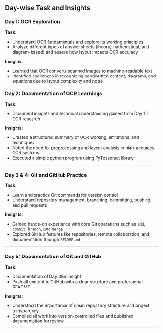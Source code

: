 ## Day-wise Task and Insights

### Day 1: OCR Exploration  
**Task**:  
- Understand OCR fundamentals and explore its working principles  
- Analyze different types of answer sheets (theory, mathematical, and diagram-based) and assess how layout impacts OCR accuracy

**Insights**:  
- Learned that OCR converts scanned images to machine-readable text
- Identified challenges in recognizing handwritten content, diagrams, and equations due to layout complexity and noise



### Day 2: Documentation of OCR Learnings  
**Task**:  
- Document insights and technical understanding gained from Day 1's OCR research

**Insights**:  
- Created a structured summary of OCR working, limitations, and techniques  
- Noted the need for preprocessing and layout analysis in high-accuracy OCR systems
- Executed a simple python program using PyTesseract library

---

### Day 3 & 4: Git and GitHub Practice  
**Task**:  
- Learn and practice Git commands for version control  
- Understand repository management, branching, committing, pushing, and pull requests

**Insights**:  
- Gained hands-on experience with core Git operations such as `add`, `commit`, `branch`, and `merge`  
- Explored GitHub features like repositories, remote collaboration, and documentation through `README.md`

---

### Day 5: Documentation of Git and GitHub  
**Task**:  
- Documentation of Day 3&4 insight
- Push all content to GitHub with a clear structure and professional README

**Insights**:  
- Understood the importance of clean repository structure and project transparency  
- Compiled all work into version-controlled files and published documentation for review

---


